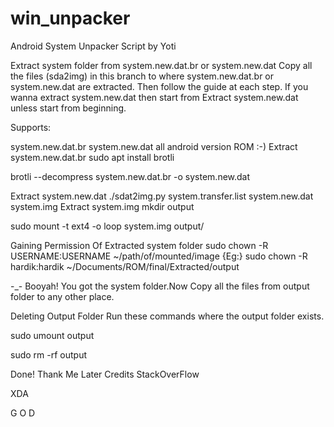 # win_unpacker
Android System Unpacker Script by Yoti

Extract system folder from system.new.dat.br or system.new.dat
Copy all the files (sda2img) in this branch to where system.new.dat.br or system.new.dat are extracted. Then follow the guide at each step. If you wanna extract system.new.dat then start from Extract system.new.dat unless start from beginning.

Supports:

system.new.dat.br
system.new.dat
all android version ROM :-)
Extract system.new.dat.br
sudo apt install brotli

brotli --decompress system.new.dat.br -o system.new.dat

Extract system.new.dat
./sdat2img.py system.transfer.list system.new.dat system.img
Extract system.img
mkdir output

sudo mount -t ext4 -o loop system.img output/

Gaining Permission Of Extracted system folder
sudo chown -R USERNAME:USERNAME ~/path/of/mounted/image
{Eg:} sudo chown -R hardik:hardik ~/Documents/ROM/final/Extracted/output

-_- Booyah! You got the system folder.Now Copy all the files from output folder to any other place.

Deleting Output Folder
Run these commands where the output folder exists.

sudo umount output

sudo rm -rf output


Done! Thank Me Later
Credits
StackOverFlow

XDA

G O D

